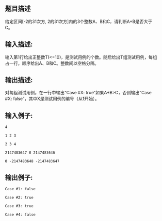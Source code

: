 ## 题目描述
给定区间[-2的31次方, 2的31次方]内的3个整数A、B和C，请判断A+B是否大于C。

## 输入描述:
输入第1行给出正整数T(<=10)，是测试用例的个数。随后给出T组测试用例，每组占一行，顺序给出A、B和C。整数间以空格分隔。

## 输出描述:
对每组测试用例，在一行中输出“Case #X: true”如果A+B>C，否则输出“Case #X: false”，其中X是测试用例的编号（从1开始）。

## 输入例子:
```
4

1 2 3

2 3 4

2147483647 0 2147483646

0 -2147483648 -2147483647
```

## 输出例子:
```
Case #1: false

Case #2: true

Case #3: true

Case #4: false
```
